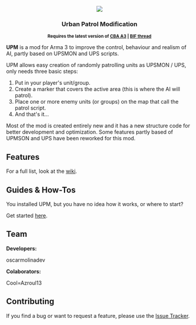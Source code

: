 <p align="center">
  <img src="http://i.imgur.com/n2qf3K2.png" />
</p>

  <h3 align="center">Urban Patrol Modification</h3>


<p align="center"><sup><strong>Requires the latest version of <a href="http://www.armaholic.com/page.php?id=18767">CBA A3</a> | <a href="http://forums.bistudio.com/showthread.php?181348-WIP-Urban-Patrol-Modification">BIF thread</a></strong></sup></p>

**UPM** is a mod for Arma 3 to improve the control, behaviour and realism of AI, partly based on UPSMON and UPS scripts.

UPM allows easy creation of randomly patrolling units as UPSMON / UPS, only needs three basic steps: 

<ol>
<li>Put in your player's unit/group.</li>
<li>Create a marker that covers the active area (this is where the AI will patrol).</li>
<li>Place one or more enemy units (or groups) on the map that call the patrol script.</li>
<li>And that's it...</li>
</ol>

Most of the mod is created entirely new and it has a new structure code for better development and optimization. Some features partly based of UPMSON and UPS have been reworked for this mod.

## Features

For a full list, look at the [wiki](https://github.com/oscarmolinadev/UPM/wiki).

## Guides & How-Tos

You installed UPM, but you have no idea how it works, or where to start?

Get started [here](https://github.com/oscarmolinadev/UPM/wiki/Getting-Started).

## Team

<b>Developers:</b> 

oscarmolinadev

<b>Colaborators:</b>

Cool=Azroul13

## Contributing

If you find a bug or want to request a feature, please use the [Issue Tracker](https://github.com/oscarmolinadev/UPM/issues).
